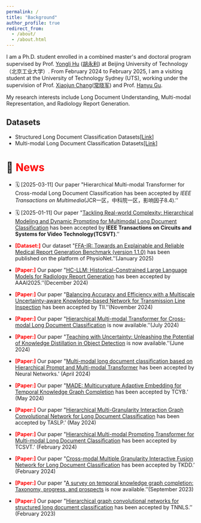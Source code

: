 ```yaml
---
permalink: /
title: "Background"
author_profile: true
redirect_from: 
  - /about/
  - /about.html
---
```


I am a Ph.D. student enrolled in a combined master's and doctoral program supervised by Prof. [Yongli Hu](https://ieeexplore.ieee.org/author/37420507000) ([胡永利](https://baike.baidu.com/item/%E8%83%A1%E6%B0%B8%E5%88%A9/18610606?fr=ge_ala)) at Beijing University of Technology（北京工业大学）. From February 2024 to February 2025, I am a visiting student at the University of Technology Sydney (UTS), working under the supervision of  Prof. [Xiaojun Chang](https://ieeexplore.ieee.org/author/37085779024)([常晓军](https://www.xiaojun.ai/)) and Prof. [Hanyu Gu](https://profiles.uts.edu.au/Hanyu.Gu).

My research interests include Long Document Understanding, Multi-modal Representation, and Radiology Report Generation.

## Datasets
- Structured Long Document Classification Datasets[[Link]](https://drive.google.com/drive/folders/1GAQJ0oWRObOuFIbTeVE8vFI0zBkRG1pa)
- Multi-modal Long Document Classification Datasets[[Link]](https://drive.google.com/drive/folders/1759nBGt7J0ZkUK8-jSbAys9_SANQVC-E)

# 📢 <span style="color:red;">News</span>

* 🗓️ [2025-03-11] Our paper "Hierarchical Multi-modal Transformer for Cross-modal Long Document Classification has been accepted by *IEEE Transactions on Multimedia*(JCR一区，中科院一区，影响因子8.4).’’
  
* 🗓️ [2025-01-11] Our paper "[Tackling Real-world Complexity: Hierarchical Modeling and Dynamic Prompting for Multimodal Long Document Classification](https://ieeexplore.ieee.org/document/10869505) has been accepted by **IEEE Transactions on Circuits and Systems for Video Technology(TCSVT)**.’’
  
* **<span style="color:red;">[Dataset:]</span>** Our dataset "[FFA-IR: Towards an Explainable and Reliable Medical Report Generation Benchmark (version 1.1.0)](https://physionet.org/content/ffa-ir-medical-report/1.1.0/) has been published on the platform of PhysioNet.’’(January 2025)

* **<span style="color:red;">[Paper:]</span>** Our paper "[HC-LLM: Historical-Constrained Large Language Models for Radiology Report Generation](https://arxiv.org/pdf/2412.11070) has been accepted by AAAI2025.’’(December 2024)

* **<span style="color:red;">[Paper:]</span>** Our paper "[Balancing Accuracy and Efficiency with a Multiscale Uncertainty-aware Knowledge-based Network for Transmission Line Inspection](https://ieeexplore.ieee.org/abstract/document/10841846) has been accepted by TII.’’(November 2024)

* **<span style="color:red;">[Paper:]</span>** Our paper "[Hierarchical Multi-modal Transformer for Cross-modal Long Document Classification](https://arxiv.org/abs/2407.10105) is now available.’’(July 2024)
  
* **<span style="color:red;">[Paper:]</span>** Our paper "[Teaching with Uncertainty: Unleashing the Potential of Knowledge Distillation in Object Detection](https://arxiv.org/pdf/2406.06999) is now available.’’(June 2024)
  
* **<span style="color:red;">[Paper:]</span>** Our paper "[Multi-modal long document classification based on Hierarchical Prompt and Multi-modal Transformer](https://www.sciencedirect.com/science/article/pii/S0893608024002466) has been accepted by Neural Networks.’ (April 2024)

* **<span style="color:red;">[Paper:]</span>** Our paper "[MADE: Multicurvature Adaptive Embedding for Temporal Knowledge Graph Completion](https://example.com/paper2) has been accepted by TCYB.’ (May 2024)
  
* **<span style="color:red;">[Paper:]</span>** Our paper "[Hierarchical Multi-Granularity Interaction Graph Convolutional Network for Long Document Classification](https://ieeexplore.ieee.org/abstract/document/10452857) has been accepted by TASLP.’ (May 2024)

* **<span style="color:red;">[Paper:]</span>** Our paper "[Hierarchical Multi-modal Prompting Transformer for Multi-modal Long Document Classification](https://ieeexplore.ieee.org/abstract/document/10439279) has been accepted by TCSVT.’ (February 2024)

* **<span style="color:red;">[Paper:]</span>** Our paper "[Cross-modal Multiple Granularity Interactive Fusion Network for Long Document Classification](https://d1wqtxts1xzle7.cloudfront.net/112796084/3631711-libre.pdf?1711536370=&response-content-disposition=inline%3B+filename%3DCross_Modal_Multiple_Granularity_Interac.pdf&Expires=1720709336&Signature=eO-TGsAWvuJIF~YccOZndw22qYfn2zwAmRFjBljMWX~jmWGY71~gI0yEdRjoB5dBEceBcorLNnHw8R2qiJfRxzPXu3KiB-pi4iIpjdp4qdY8e6p3dLnb4erviNjdx1e9BTaqdVWDso1K4jlX7bxdD2LxvRoziZoBl9ZPsZLw9~weEs2DUMFBlI~S1pltmOYqRkIbdzrnxcnGnusTxKQ0f8NO7c~MTcXmLsl-oat~WLQ0CuzdxxLD8RwC5zjOrHfM4dOlxeDvO0cGRREbImkmAHxxy4OZl7Y9PVkYsRauGoNqP0KHRTtDAHCKFDrsWXwNU1YVvU8YjZFh0YBQYadEvQ__&Key-Pair-Id=APKAJLOHF5GGSLRBV4ZA) has been accepted by TKDD.’ (February 2024)

* **<span style="color:red;">[Paper:]</span>** Our paper "[A survey on temporal knowledge graph completion: Taxonomy, progress, and prospects](https://arxiv.org/abs/2308.02457) is now available.’’(September 2023)

* **<span style="color:red;">[Paper:]</span>** Our paper "[Hierarchical graph convolutional networks for structured long document classification](https://drive.google.com/file/d/1iI7P9i6yexFjBFh7jndTY_DDv1xgeq1Q/view) has been accepted by TNNLS.’’ (February 2023)

